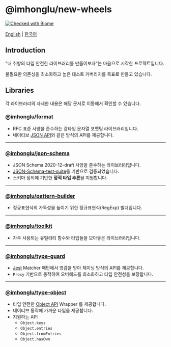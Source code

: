 # @imhonglu/new-wheels

[![Checked with Biome](https://img.shields.io/badge/Checked_with-Biome-60a5fa?style=flat&logo=biome)](https://biomejs.dev)

[English](./README.md) | [한국어](./README_KR.md)

## Introduction

"내 취향의 타입 안전한 라이브러리를 만들어보자"는 마음으로 시작한 프로젝트입니다.

불필요한 의존성을 최소화하고 높은 테스트 커버리지를 목표로 만들고 있습니다.  

## Libraries

각 라이브러리의 자세한 내용은 해당 문서로 이동해서 확인할 수 있습니다.

### [@imhonglu/format](https://github.com/imhonglu/new-wheels/blob/main/libs/format/README_KR.md)

- RFC 표준 사양을 준수하는 강타입 문자열 포맷팅 라이브러리입니다.
- 네이티브 [JSON API](https://developer.mozilla.org/ko/docs/Web/JavaScript/Reference/Global_Objects/JSON)와 같은 방식의 API를 제공합니다.

---

### [@imhonglu/json-schema](https://github.com/imhonglu/new-wheels/blob/main/libs/json-schema/README_KR.md)

- JSON Schema 2020-12-draft 사양을 준수하는 라이브러리입니다.
- [JSON-Schema-test-suite](https://github.com/json-schema-org/JSON-Schema-Test-Suite)를 기반으로 검증되었습니다.
- 스키마 정의에 기반한 **정적 타입 추론**을 지원합니다.

---

### [@imhonglu/pattern-builder](https://github.com/imhonglu/new-wheels/blob/main/libs/pattern-builder/README_KR.md)

- 정규표현식의 가독성을 높이기 위한 정규표현식(RegExp) 빌더입니다.

---

### [@imhonglu/toolkit](https://github.com/imhonglu/new-wheels/blob/main/libs/toolkit/README_KR.md)

- 자주 사용되는 유틸리티 함수와 타입들을 모아놓은 라이브러리입니다.

---

### [@imhonglu/type-guard](https://github.com/imhonglu/new-wheels/blob/main/libs/type-guard/README_KR.md)

- [Jest](https://jestjs.io/) Matcher 패턴에서 영감을 받아 체이닝 방식의 API를 제공합니다.
- `Proxy` 기반으로 동작하여 오버헤드를 최소화하고 타입 안전성을 보장합니다.

---

### [@imhonglu/type-object](https://github.com/imhonglu/new-wheels/blob/main/libs/type-object/README_KR.md)

- 타입 안전한 [Object API](https://developer.mozilla.org/docs/Web/JavaScript/Reference/Global_Objects/Object) Wrapper 를 제공합니다.
- 네이티브 동작에 가까운 타입을 제공합니다.
- 지원하는 API
  - `Object.keys`
  - `Object.entries`
  - `Object.fromEntries`
  - `Object.hasOwn`
